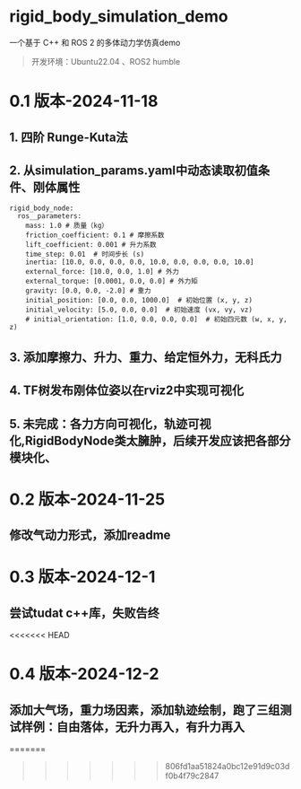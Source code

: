 # rigid_body_simulation_demo


一个基于 C++ 和 ROS 2 的多体动力学仿真demo


> 开发环境：Ubuntu22.04 、ROS2 humble
> 

# 0.1 版本-2024-11-18

## 1. 四阶 Runge-Kuta法

## 2. 从simulation_params.yaml中动态读取初值条件、刚体属性
```
rigid_body_node:
  ros__parameters:
    mass: 1.0 # 质量（kg）
    friction_coefficient: 0.1 # 摩擦系数 
    lift_coefficient: 0.001 # 升力系数 
    time_step: 0.01  # 时间步长 (s) 
    inertia: [10.0, 0.0, 0.0, 0.0, 10.0, 0.0, 0.0, 0.0, 10.0] 
    external_force: [10.0, 0.0, 1.0] # 外力 
    external_torque: [0.0001, 0.0, 0.0] # 外力矩 
    gravity: [0.0, 0.0, -2.0] # 重力 
    initial_position: [0.0, 0.0, 1000.0]  # 初始位置 (x, y, z) 
    initial_velocity: [5.0, 0.0, 0.0]  # 初始速度 (vx, vy, vz) 
    # initial_orientation: [1.0, 0.0, 0.0, 0.0]  # 初始四元数 (w, x, y, z) 

```
## 3. 添加摩擦力、升力、重力、给定恒外力，无科氏力

## 4. TF树发布刚体位姿以在rviz2中实现可视化

## 5. 未完成：各力方向可视化，轨迹可视化,RigidBodyNode类太臃肿，后续开发应该把各部分模块化、


# 0.2 版本-2024-11-25 

## 修改气动力形式，添加readme

# 0.3 版本-2024-12-1

## 尝试tudat c++库，失败告终
<<<<<<< HEAD


# 0.4 版本-2024-12-2

## 添加大气场，重力场因素，添加轨迹绘制，跑了三组测试样例：自由落体，无升力再入，有升力再入
=======
>>>>>>> 806fd1aa51824a0bc12e91d9c03df0b4f79c2847
